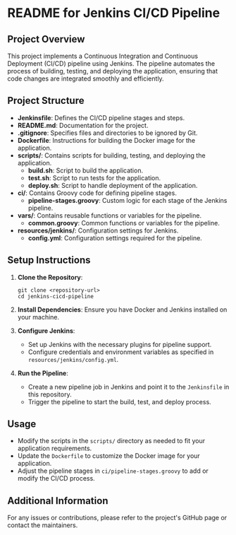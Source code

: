 # README for Jenkins CI/CD Pipeline

## Project Overview
This project implements a Continuous Integration and Continuous Deployment (CI/CD) pipeline using Jenkins. The pipeline automates the process of building, testing, and deploying the application, ensuring that code changes are integrated smoothly and efficiently.

## Project Structure
- **Jenkinsfile**: Defines the CI/CD pipeline stages and steps.
- **README.md**: Documentation for the project.
- **.gitignore**: Specifies files and directories to be ignored by Git.
- **Dockerfile**: Instructions for building the Docker image for the application.
- **scripts/**: Contains scripts for building, testing, and deploying the application.
  - **build.sh**: Script to build the application.
  - **test.sh**: Script to run tests for the application.
  - **deploy.sh**: Script to handle deployment of the application.
- **ci/**: Contains Groovy code for defining pipeline stages.
  - **pipeline-stages.groovy**: Custom logic for each stage of the Jenkins pipeline.
- **vars/**: Contains reusable functions or variables for the pipeline.
  - **common.groovy**: Common functions or variables for the pipeline.
- **resources/jenkins/**: Configuration settings for Jenkins.
  - **config.yml**: Configuration settings required for the pipeline.

## Setup Instructions
1. **Clone the Repository**: 
   ```
   git clone <repository-url>
   cd jenkins-cicd-pipeline
   ```

2. **Install Dependencies**: Ensure you have Docker and Jenkins installed on your machine.

3. **Configure Jenkins**: 
   - Set up Jenkins with the necessary plugins for pipeline support.
   - Configure credentials and environment variables as specified in `resources/jenkins/config.yml`.

4. **Run the Pipeline**: 
   - Create a new pipeline job in Jenkins and point it to the `Jenkinsfile` in this repository.
   - Trigger the pipeline to start the build, test, and deploy process.

## Usage
- Modify the scripts in the `scripts/` directory as needed to fit your application requirements.
- Update the `Dockerfile` to customize the Docker image for your application.
- Adjust the pipeline stages in `ci/pipeline-stages.groovy` to add or modify the CI/CD process.

## Additional Information
For any issues or contributions, please refer to the project's GitHub page or contact the maintainers.